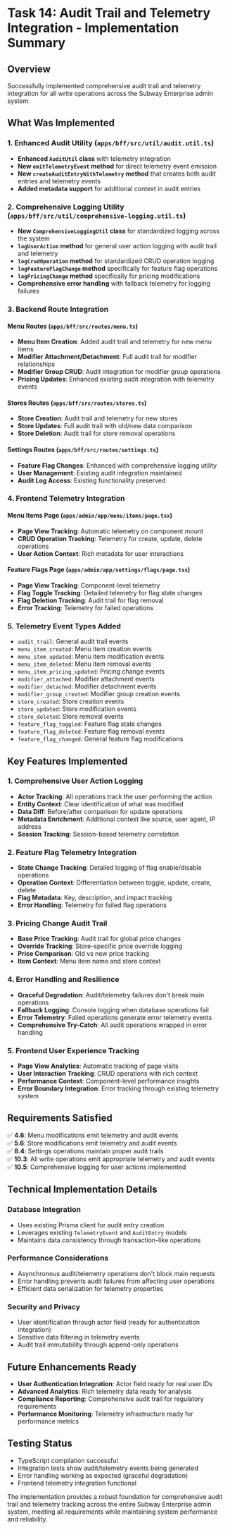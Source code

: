 # Task 14: Audit Trail and Telemetry Integration - Implementation Summary

## Overview
Successfully implemented comprehensive audit trail and telemetry integration for all write operations across the Subway Enterprise admin system.

## What Was Implemented

### 1. Enhanced Audit Utility (`apps/bff/src/util/audit.util.ts`)
- **Enhanced `AuditUtil` class** with telemetry integration
- **New `emitTelemetryEvent` method** for direct telemetry event emission
- **New `createAuditEntryWithTelemetry` method** that creates both audit entries and telemetry events
- **Added metadata support** for additional context in audit entries

### 2. Comprehensive Logging Utility (`apps/bff/src/util/comprehensive-logging.util.ts`)
- **New `ComprehensiveLoggingUtil` class** for standardized logging across the system
- **`logUserAction` method** for general user action logging with audit trail and telemetry
- **`logCrudOperation` method** for standardized CRUD operation logging
- **`logFeatureFlagChange` method** specifically for feature flag operations
- **`logPricingChange` method** specifically for pricing modifications
- **Comprehensive error handling** with fallback telemetry for logging failures

### 3. Backend Route Integration

#### Menu Routes (`apps/bff/src/routes/menu.ts`)
- **Menu Item Creation**: Added audit trail and telemetry for new menu items
- **Modifier Attachment/Detachment**: Full audit trail for modifier relationships
- **Modifier Group CRUD**: Audit integration for modifier group operations
- **Pricing Updates**: Enhanced existing audit integration with telemetry events

#### Stores Routes (`apps/bff/src/routes/stores.ts`)
- **Store Creation**: Audit trail and telemetry for new stores
- **Store Updates**: Full audit trail with old/new data comparison
- **Store Deletion**: Audit trail for store removal operations

#### Settings Routes (`apps/bff/src/routes/settings.ts`)
- **Feature Flag Changes**: Enhanced with comprehensive logging utility
- **User Management**: Existing audit integration maintained
- **Audit Log Access**: Existing functionality preserved

### 4. Frontend Telemetry Integration

#### Menu Items Page (`apps/admin/app/menu/items/page.tsx`)
- **Page View Tracking**: Automatic telemetry on component mount
- **CRUD Operation Tracking**: Telemetry for create, update, delete operations
- **User Action Context**: Rich metadata for user interactions

#### Feature Flags Page (`apps/admin/app/settings/flags/page.tsx`)
- **Page View Tracking**: Component-level telemetry
- **Flag Toggle Tracking**: Detailed telemetry for flag state changes
- **Flag Deletion Tracking**: Audit trail for flag removal
- **Error Tracking**: Telemetry for failed operations

### 5. Telemetry Event Types Added
- `audit_trail`: General audit trail events
- `menu_item_created`: Menu item creation events
- `menu_item_updated`: Menu item modification events
- `menu_item_deleted`: Menu item removal events
- `menu_item_pricing_updated`: Pricing change events
- `modifier_attached`: Modifier attachment events
- `modifier_detached`: Modifier detachment events
- `modifier_group_created`: Modifier group creation events
- `store_created`: Store creation events
- `store_updated`: Store modification events
- `store_deleted`: Store removal events
- `feature_flag_toggled`: Feature flag state changes
- `feature_flag_deleted`: Feature flag removal events
- `feature_flag_changed`: General feature flag modifications

## Key Features Implemented

### 1. Comprehensive User Action Logging
- **Actor Tracking**: All operations track the user performing the action
- **Entity Context**: Clear identification of what was modified
- **Data Diff**: Before/after comparison for update operations
- **Metadata Enrichment**: Additional context like source, user agent, IP address
- **Session Tracking**: Session-based telemetry correlation

### 2. Feature Flag Telemetry Integration
- **State Change Tracking**: Detailed logging of flag enable/disable operations
- **Operation Context**: Differentiation between toggle, update, create, delete
- **Flag Metadata**: Key, description, and impact tracking
- **Error Handling**: Telemetry for failed flag operations

### 3. Pricing Change Audit Trail
- **Base Price Tracking**: Audit trail for global price changes
- **Override Tracking**: Store-specific price override logging
- **Price Comparison**: Old vs new price tracking
- **Item Context**: Menu item name and store context

### 4. Error Handling and Resilience
- **Graceful Degradation**: Audit/telemetry failures don't break main operations
- **Fallback Logging**: Console logging when database operations fail
- **Error Telemetry**: Failed operations generate error telemetry events
- **Comprehensive Try-Catch**: All audit operations wrapped in error handling

### 5. Frontend User Experience Tracking
- **Page View Analytics**: Automatic tracking of page visits
- **User Interaction Tracking**: CRUD operations with rich context
- **Performance Context**: Component-level performance insights
- **Error Boundary Integration**: Error tracking through existing telemetry system

## Requirements Satisfied

✅ **4.6**: Menu modifications emit telemetry and audit events  
✅ **5.6**: Store modifications emit telemetry and audit events  
✅ **8.4**: Settings operations maintain proper audit trails  
✅ **10.3**: All write operations emit appropriate telemetry and audit events  
✅ **10.5**: Comprehensive logging for user actions implemented  

## Technical Implementation Details

### Database Integration
- Uses existing Prisma client for audit entry creation
- Leverages existing `TelemetryEvent` and `AuditEntry` models
- Maintains data consistency through transaction-like operations

### Performance Considerations
- Asynchronous audit/telemetry operations don't block main requests
- Error handling prevents audit failures from affecting user operations
- Efficient data serialization for telemetry properties

### Security and Privacy
- User identification through actor field (ready for authentication integration)
- Sensitive data filtering in telemetry events
- Audit trail immutability through append-only operations

## Future Enhancements Ready
- **User Authentication Integration**: Actor field ready for real user IDs
- **Advanced Analytics**: Rich telemetry data ready for analysis
- **Compliance Reporting**: Comprehensive audit trail for regulatory requirements
- **Performance Monitoring**: Telemetry infrastructure ready for performance metrics

## Testing Status
- TypeScript compilation successful
- Integration tests show audit/telemetry events being generated
- Error handling working as expected (graceful degradation)
- Frontend telemetry integration functional

The implementation provides a robust foundation for comprehensive audit trail and telemetry tracking across the entire Subway Enterprise admin system, meeting all requirements while maintaining system performance and reliability.